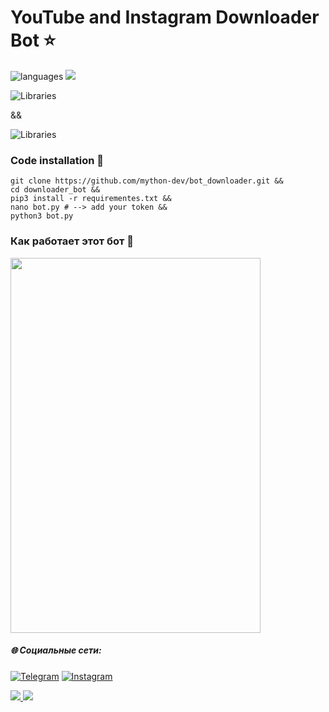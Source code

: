 # YouTube and Instagram Downloader Bot ⭐️


![languages](https://img.shields.io/badge/Python-3-blue)
![](https://img.shields.io/github/last-commit/mython-dev/trans_bot)

![Libraries](https://img.shields.io/badge/TeleBot-blue)

&&

![Libraries](https://img.shields.io/badge/PyTube-blue)

### Code installation 📝

```
git clone https://github.com/mython-dev/bot_downloader.git &&
cd downloader_bot &&
pip3 install -r requirementes.txt &&
nano bot.py # --> add your token &&
python3 bot.py
```


### Как работает этот бот 🤖

<img src="https://github.com/mython-dev/bot_downloader/blob/main/screenshots/bot.png" width="400" height="600">


##### 🌐 Социальные сети:

[![Telegram](https://img.shields.io/badge/-Telegram-090909?style=for-the-badge&logo=telegram&logoColor=27A0D9)](https://t.me/myth_dev)
[![Instagram](https://img.shields.io/badge/-Instagram-090909?style=for-the-badge&logo=instagram&logoColor=B4068E)](https://www.instagram.com/mython_dev/)

<a href="https://mython.uz/" target="_blank">
   <img src="https://img.shields.io/badge/-mython.uz-black?logo=dialogflow&style=for-the-badge">
</a>
<a href="mailto:miton0030@gmail.com" target="_blank"><img src="https://img.shields.io/badge/Email-miton0030@gmail.com-teal?style=for-the-badge&logo=gmail"></a>
